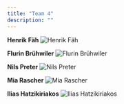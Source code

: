 ```yaml
---
title: "Team 4"
description: ""
---
```


**Henrik Fäh**
![Henrik Fäh](/Modul152/fah.png)

**Flurin Brühwiler**
![Flurin Brühwiler](/Modul152/bruhwiler.png)

**Nils Preter**
![Nils Preter](/Modul152/preter.png)

**Mia Rascher**
![Mia Rascher](/Modul152/rascher.png)

**Ilias Hatzikiriakos**
![Ilias Hatzikiriakos](/Modul152/hatzikiriakos.png)

